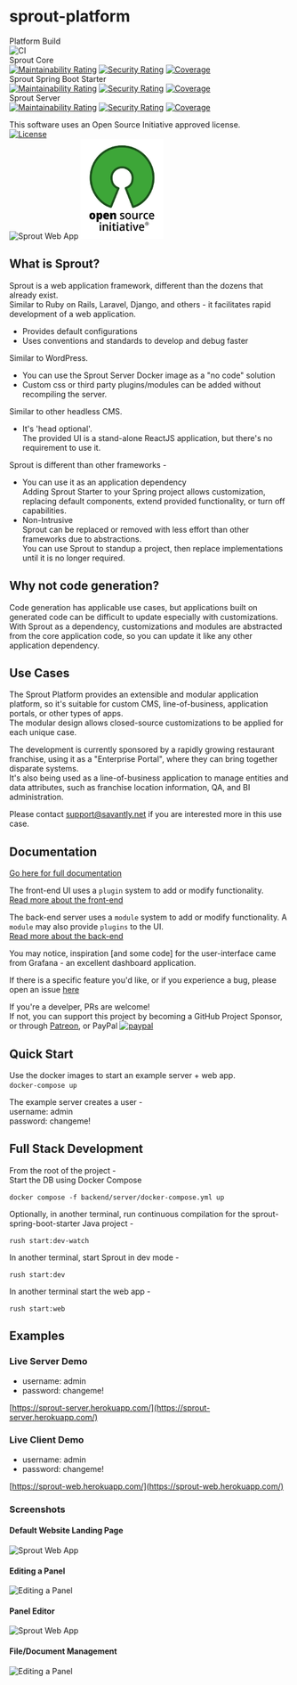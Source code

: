 # sprout-platform  
Platform Build  
![CI](https://github.com/savantly-net/sprout-platform/workflows/CI/badge.svg)  
Sprout Core  
[![Maintainability Rating](https://sonarcloud.io/api/project_badges/measure?project=savantly-net_sprout-platform_core&metric=sqale_rating)](https://sonarcloud.io/dashboard?id=savantly-net_sprout-platform_core) [![Security Rating](https://sonarcloud.io/api/project_badges/measure?project=savantly-net_sprout-platform_core&metric=security_rating)](https://sonarcloud.io/dashboard?id=savantly-net_sprout-platform_core) [![Coverage](https://sonarcloud.io/api/project_badges/measure?project=savantly-net_sprout-platform_core&metric=coverage)](https://sonarcloud.io/dashboard?id=savantly-net_sprout-platform_core)  
Sprout Spring Boot Starter  
[![Maintainability Rating](https://sonarcloud.io/api/project_badges/measure?project=savantly-net_sprout-platform_starter&metric=sqale_rating)](https://sonarcloud.io/dashboard?id=savantly-net_sprout-platform_starter) [![Security Rating](https://sonarcloud.io/api/project_badges/measure?project=savantly-net_sprout-platform_starter&metric=security_rating)](https://sonarcloud.io/dashboard?id=savantly-net_sprout-platform_starter) [![Coverage](https://sonarcloud.io/api/project_badges/measure?project=savantly-net_sprout-platform_starter&metric=coverage)](https://sonarcloud.io/dashboard?id=savantly-net_sprout-platform_starter)  
Sprout Server  
[![Maintainability Rating](https://sonarcloud.io/api/project_badges/measure?project=savantly-net_sprout-platform_server&metric=sqale_rating)](https://sonarcloud.io/dashboard?id=savantly-net_sprout-platform_server) [![Security Rating](https://sonarcloud.io/api/project_badges/measure?project=savantly-net_sprout-platform_server&metric=security_rating)](https://sonarcloud.io/dashboard?id=savantly-net_sprout-platform_server) [![Coverage](https://sonarcloud.io/api/project_badges/measure?project=savantly-net_sprout-platform_server&metric=coverage)](https://sonarcloud.io/dashboard?id=savantly-net_sprout-platform_server)


This software uses an Open Source Initiative approved license.  
[![License](https://img.shields.io/badge/License-Apache%202.0-blue.svg)](https://opensource.org/licenses/Apache-2.0)  
![Sprout Web App](./docs/img/favicon.png) ![Open Source Initiative](./docs/img/osi_standard_logo_small.png)


## What is Sprout?  
Sprout is a web application framework, different than the dozens that already exist.  
Similar to Ruby on Rails, Laravel, Django, and others - it facilitates rapid development of a web application.  
- Provides default configurations  
- Uses conventions and standards to develop and debug faster  

Similar to WordPress.  
- You can use the Sprout Server Docker image as a "no code" solution  
- Custom css or third party plugins/modules can be added without recompiling the server.  

Similar to other headless CMS.  
- It's 'head optional'.  
  The provided UI is a stand-alone ReactJS application, but there's no requirement to use it.  
  
Sprout is different than other frameworks -  
- You can use it as an application dependency  
  Adding Sprout Starter to your Spring project allows customization, replacing default components, extend provided functionality, or turn off capabilities.
- Non-Intrusive  
  Sprout can be replaced or removed with less effort than other frameworks due to abstractions.  
  You can use Sprout to standup a project, then replace implementations until it is no longer required.

## Why not code generation? 
Code generation has applicable use cases, but applications built on generated code can be difficult to update especially with customizations.  
With Sprout as a dependency, customizations and modules are abstracted from the core application code, so you can update it like any other application dependency.  

## Use Cases
The Sprout Platform provides an extensible and modular application platform, so it's suitable for custom CMS, line-of-business, application portals, or other types of apps.  
The modular design allows closed-source customizations to be applied for each unique case.  

The development is currently sponsored by a rapidly growing restaurant franchise, using it as a "Enterprise Portal", where they can bring together disparate systems.  
It's also being used as a line-of-business application to manage entities and data attributes, such as franchise location information, QA, and BI administration.  

Please contact support@savantly.net if you are interested more in this use case.


## Documentation  
[Go here for full documentation](https://sprout-platform.web.app/)  

The front-end UI uses a `plugin` system to add or modify functionality.  
[Read more about the front-end](./frontend/)  

The back-end server uses a `module` system to add or modify functionality. A `module` may also provide `plugins` to the UI.  
[Read more about the back-end](./backend/)  

You may notice, inspiration [and some code] for the user-interface came from Grafana - an excellent dashboard application.

If there is a specific feature you'd like, or if you experience a bug, please open an issue [here](https://github.com/savantly-net/sprout-platform/issues)  

If you're a develper, PRs are welcome!  
If not, you can support this project by becoming a GitHub Project Sponsor, or through [Patreon](https://www.patreon.com/savantly),  or PayPal
[![paypal](https://www.paypalobjects.com/en_US/i/btn/btn_donateCC_LG.gif)](https://paypal.me/Savantly)  


## Quick Start  

Use the docker images to start an example server + web app.  
`docker-compose up`  

The example server creates a user -  
username: admin  
password: changeme!  

## Full Stack Development

From the root of the project -  
Start the DB using Docker Compose  

```
docker compose -f backend/server/docker-compose.yml up 
```

Optionally, in another terminal, run continuous compilation for the sprout-spring-boot-starter Java project -  

```
rush start:dev-watch
```

In another terminal, start Sprout in dev mode -  

```
rush start:dev
```

In another terminal start the web app -  

```
rush start:web
```


## Examples

### Live Server Demo  
- username: admin  
- password: changeme!  

[https://sprout-server.herokuapp.com/](https://sprout-server.herokuapp.com/)  

### Live Client Demo
- username: admin  
- password: changeme!  

[https://sprout-web.herokuapp.com/](https://sprout-web.herokuapp.com/)  


### Screenshots 

#### Default Website Landing Page

![Sprout Web App](./docs/img/default.png)  

#### Editing a Panel 

![Editing a Panel](./docs/img/examples/dashboards.gif)

#### Panel Editor

![Sprout Web App](./docs/img/panel_edit.png)  

#### File/Document Management

![Editing a Panel](./docs/img/examples/file-manager.gif)
